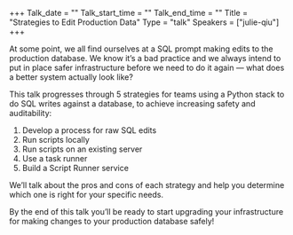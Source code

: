 +++
Talk_date = ""
Talk_start_time = ""
Talk_end_time = ""
Title = "Strategies to Edit Production Data"
Type = "talk"
Speakers = ["julie-qiu"]
+++

At some point, we all find ourselves at a SQL prompt making edits to the production database. We know it’s a bad practice and we always intend to put in place safer infrastructure before we need to do it again — what does a better system actually look like?

This talk progresses through 5 strategies for teams using a Python stack to do SQL writes against a database, to achieve increasing safety and auditability:

1. Develop a process for raw SQL edits
2. Run scripts locally
3. Run scripts on an existing server
4. Use a task runner
5. Build a Script Runner service

We’ll talk about the pros and cons of each strategy and help you determine which one is right for your specific needs.

By the end of this talk you’ll be ready to start upgrading your infrastructure for making changes to your production database safely!
